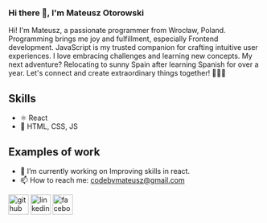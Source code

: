 ### Hi there 👋, I'm Mateusz Otorowski
Hi! I'm Mateusz, a passionate programmer from Wrocław, Poland. Programming brings me joy and fulfillment, especially Frontend development. JavaScript is my trusted companion for crafting intuitive user experiences. I love embracing challenges and learning new concepts. My next adventure? Relocating to sunny Spain after learning Spanish for over a year. Let's connect and create extraordinary things together! 🌟🤝🚀

## Skills

* ⚛️ React
* 📱 HTML, CSS, JS

## Examples of work

- 🔭 I’m currently working on Improving skills in react. 
- 📫 How to reach me: codebymateusz@gmail.com 


[<img src='https://cdn.jsdelivr.net/npm/simple-icons@3.0.1/icons/github.svg' alt='github' height='40'>](https://github.com/https://github.com/MyNameIsNotMateusz/)  [<img src='https://cdn.jsdelivr.net/npm/simple-icons@3.0.1/icons/linkedin.svg' alt='linkedin' height='40'>](https://www.linkedin.com/in/https://www.linkedin.com/in/mateusz-otorowski-28721b278//)  [<img src='https://cdn.jsdelivr.net/npm/simple-icons@3.0.1/icons/facebook.svg' alt='facebook' height='40'>](https://www.facebook.com/https://www.facebook.com/mateusz.otorowski/)  

